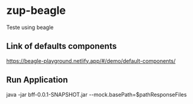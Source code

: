 # zup-beagle
Teste using beagle

## Link of defaults components
https://beagle-playground.netlify.app/#/demo/default-components/

## Run Application
java -jar bff-0.0.1-SNAPSHOT.jar --mock.basePath=$pathResponseFiles